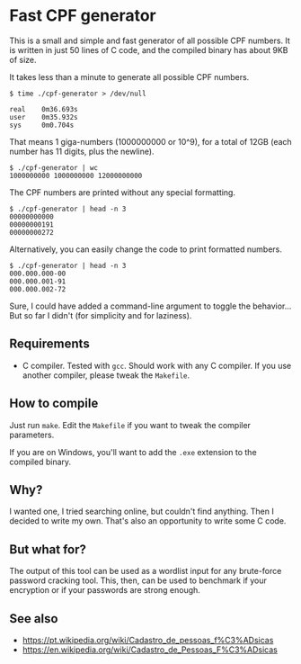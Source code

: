 # Fast CPF generator

This is a small and simple and fast generator of all possible CPF numbers. It is written in just 50 lines of C code, and the compiled binary has about 9KB of size.

It takes less than a minute to generate all possible CPF numbers.

    $ time ./cpf-generator > /dev/null
    
    real    0m36.693s
    user    0m35.932s
    sys     0m0.704s

That means 1 giga-numbers (1000000000 or 10^9), for a total of 12GB (each number has 11 digits, plus the newline).

    $ ./cpf-generator | wc
    1000000000 1000000000 12000000000

The CPF numbers are printed without any special formatting.

    $ ./cpf-generator | head -n 3
    00000000000
    00000000191
    00000000272

Alternatively, you can easily change the code to print formatted numbers.

    $ ./cpf-generator | head -n 3
    000.000.000-00
    000.000.001-91
    000.000.002-72

Sure, I could have added a command-line argument to toggle the behavior… But so far I didn't (for simplicity and for laziness).

## Requirements

* C compiler. Tested with `gcc`. Should work with any C compiler. If you use another compiler, please tweak the `Makefile`.

## How to compile

Just run `make`. Edit the `Makefile` if you want to tweak the compiler parameters.

If you are on Windows, you'll want to add the `.exe` extension to the compiled binary.

## Why?

I wanted one, I tried searching online, but couldn't find anything. Then I decided to write my own. That's also an opportunity to write some C code.

## But what for?

The output of this tool can be used as a wordlist input for any brute-force password cracking tool. This, then, can be used to benchmark if your encryption or if your passwords are strong enough.

## See also

* <https://pt.wikipedia.org/wiki/Cadastro_de_pessoas_f%C3%ADsicas>
* <https://en.wikipedia.org/wiki/Cadastro_de_Pessoas_F%C3%ADsicas>
